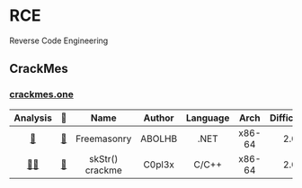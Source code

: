 # RCE
Reverse Code Engineering


## CrackMes

### [crackmes.one](https://crackmes.one/)

| Analysis | 🧲 | Name | Author | Language | Arch | Difficulty | Quality | Platform | Date |
|:---:|:---:|:----:|:------:|:--------:|:----:|:----------:|:-------:|:--------:|:----:|
|[📜](crackme/64fb27f4d931496abf909849.md)|[🔗](https://crackmes.one/crackme/64fb27f4d931496abf909849)| Freemasonry | ABOLHB | .NET | x86-64 | 2.0 | 3.3 | Windows | 1:56 PM 09/08/2023 |
|[📜](crackme/64e22875d931496abf908fdb.md)[🎥](https://www.youtube.com/watch?v=OIdSNTQ8ELI)|[🔗](https://crackmes.one/crackme/64e22875d931496abf908fdb)| skStr() crackme | C0pl3x | C/C++ | x86-64 | 2.0 | 3.5 | Windows | 2:51 PM 08/20/2023|

